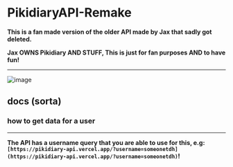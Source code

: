 # PikidiaryAPI-Remake

**This is a fan made version of the older API made by Jax that sadly got deleted.**

**Jax OWNS Pikidiary AND STUFF, This is just for fan purposes AND to have fun!**

---

![image](https://github.com/user-attachments/assets/80c9170d-b193-4726-a0c7-f6d4100cb9c6)

## docs (sorta)

### how to get data for a user
---
**The API has a username query that you are able to use for this, e.g: ```[https://pikidiary-api.vercel.app/?username=someonetdh](https://pikidiary-api.vercel.app/?username=someonetdh)```!**
